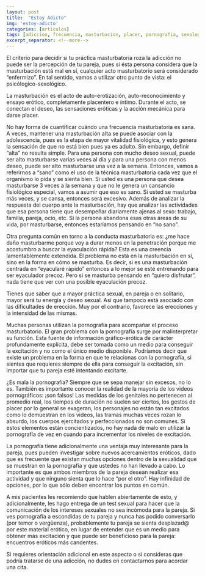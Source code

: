 ```yaml
---
layout: post
title:  "Estoy Adicto"
img: 'estoy-adicto'
categories: [articulos]
tags: [adiccion, frecuencia, masturbacion, placer, pornografia, sexologo, terapia]
excerpt_separator: <!--more-->
---
```


El criterio para decidir si tu práctica masturbatoria roza la adicción no puede ser la percepción de tu pareja, pues si ésta persona considera que la masturbación está mal en sí, cualquier acto masturbatorio será considerado “enfermizo”. En tal sentido, vamos a utilizar otro punto de vista: el psicólogico-sexológico.

La masturbación es el acto de auto-erotización, auto-reconocimiento y ensayo erótico, completamente placentero e íntimo. Durante el acto, se conectan el deseo, las sensaciones eróticas y la acción mecánica para darse placer.

No hay forma de cuantificar cuándo una frecuencia masturbatoria es sana. A veces, mantener una masturbación alta se puede asociar con la adolescencia, pues es la etapa de mayor vitalidad fisiológica, y esto genera la sensación de que no está bien pues ya es adulto. Sin embargo, definir “alta” no resulta simple. Para una persona con mucho deseo sexual, puede ser alto masturbarse varias veces al día y para una persona con menos deseo, puede ser alto masturbarse una vez a la semana. Entonces, vamos a referirnos a “sano” como el uso de la técnica masturbatoria cada vez que el organismo lo pida y se sienta bien. Si usted es una persona que desea masturbarse 3 veces a la semana y que no le genera un cansancio fisiológico especial, vamos a asumir que eso es sano. Si usted se masturba más veces, y se cansa, entonces será excesivo. Además de analizar la respuesta del cuerpo ante la masturbación, hay que analizar las actividades que esa persona tiene que desempeñar diariamente ajenas al sexo: trabajo, familia, pareja, ocio, etc. Si la persona abandona esas otras áreas de su vida, por masturbarse, entonces estaríamos pensando en “no sano”.

Otra pregunta común en torno a la conducta masturbatoria es: ¿me hace daño masturbarme porque voy a durar menos en la penetración porque me acostumbro a buscar la eyaculación rápida? Esta es una creencia lamentablemente extendida. El problema no está en la masturbación en sí, sino en la forma en cómo se masturba. Es decir, si es una masturbación centrada en “eyacularé rápido” entonces a lo mejor se esté entrenando para ser eyaculador precoz. Pero si se masturba pensando en “quiero disfrutar”, nada tiene que ver con una posible eyaculación precoz.

Tienes que saber que a mayor práctica sexual, en pareja o en solitario, mayor será tu energía y deseo sexual. Así que tampoco está asociado con las dificultades de erección. Muy por el contrario, favorece las erecciones y la intensidad de las mismas.

Muchas personas utilizan la pornografía para acompañar el proceso masturbatorio. El gran problema con la pornografía surge por malinterpretar su función. Esta fuente de información gráfico-erótica de carácter profundamente explícita, debe ser tomada como un medio para conseguir la excitación y no como el único medio disponible. Podríamos decir que existe un problema en la forma en que te relacionas con la pornografía, si sientes que requieres siempre de ella para conseguir la excitación, sin importar que tu pareja esté intentando excitarte.

¿Es mala la pornografía? Siempre que se sepa manejar sin excesos, no lo es. También es importante conocer la realidad de la mayoría de los videos pornográficos: ¡son falsos! Las medidas de los genitales no pertenecen al promedio real, los tiempos de duración no suelen ser ciertos, los gestos de placer por lo general se exageran, los personajes no están tan excitados como lo demuestran en los videos, las tramas muchas veces rozan lo absurdo, los cuerpos ejercitados y perfeccionados no son comunes. Si estos elementos están concientizados, no hay nada de malo en utilizar la pornografía de vez en cuando para incrementar los niveles de excitación.

La pornografía tiene adicionalmente una ventaja muy interesante para la pareja, pues pueden investigar sobre nuevos acercamientos eróticos, dado que es frecuente que existan muchas opciones dentro de la sexualidad que se muestran en la pornografía y que ustedes no han llevado a cabo. Lo importante es que ambos miembros de la pareja desean realizar esa actividad y que ninguno sienta que lo hace “por el otro”. Hay infinidad de opciones, por lo que sólo deben encontrar los puntos en común.

A mis pacientes les recomiendo que hablen abiertamente de esto, y adicionalmente, les hago entrega de un test sexual para hacer que la comunicación de los intereses sexuales no sea incómoda para la pareja. Si ves pornografía a escondidas de tu pareja y nunca has podido conversarlo (por temor o vergüenza), probablemente tu pareja se sienta desplazad@ por este material erótico, en lugar de entender que es un medio para obtener más excitación y que puede ser beneficioso para la pareja: encuentros eróticos más candentes.

Si requieres orientación adicional en este aspecto o si consideras que podría tratarse de una adicción, no dudes en contactarnos para acordar una cita.